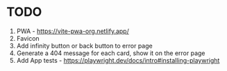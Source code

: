 # TODO

1. PWA - https://vite-pwa-org.netlify.app/
1. Favicon
1. Add infinity button or back button to error page
1. Generate a 404 message for each card, show it on the error page
1. Add App tests - https://playwright.dev/docs/intro#installing-playwright
